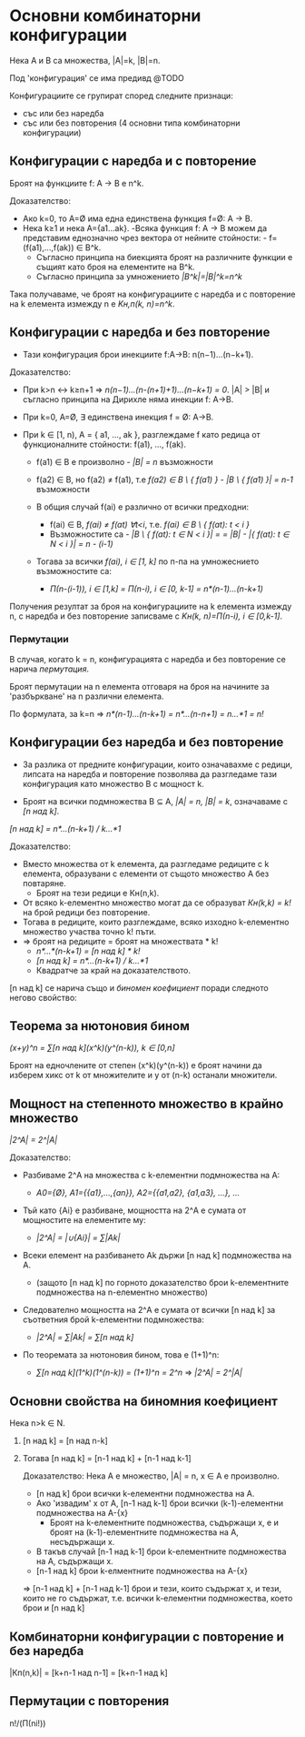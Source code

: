 # Основни комбинаторни конфигурации

Нека A и B са множества, |A|=k, |B|=n.

Под 'конфигурация' се има предивд @TODO

Конфигурациите се групират според следните признаци:
- със или без наредба
- със или без повторения
(4 основни типа комбинаторни конфигурации)

## Конфигурации с наредба и с повторение

Броят на функциите f: A → B е n^k.

Доказателство: 
- Ако k=0, то A=Ø има една единствена функция f=Ø: A → B.
- Нека k≥1 и нека A={a1...ak}.
    -Всяка функция f: A → B можем да представим еднозначно чрез вектора от нейните стойности:
        - f=(f(a1),...,f(ak)) ∈ B^k.
    - Съгласно принципа на биекцията броят на различните функции е същият като броя на елементите на B^k.
    - Съгласно принципа за умножението _|B^k|=|B|^k=n^k_

Така получаваме, че броят на конфигурациите с наредба и с повторение на k елемента измежду n е _Kн,п(k, n)=n^k_.

## Конфигурации с наредба и без повторение
- Тази конфигурация брои инекциите f:A→B: n(n−1)...(n−k+1).

Доказателство:
- При k>n ↔ k≥n+1 ⇒ _n(n−1)...(n-(n+1)+1)...(n−k+1) = 0_. |A| > |B| и съгласно принципа на Дирихле няма инекции f: A→B.
- При k=0, A=Ø, ∃ единствена инекция f = Ø: A→B. 
- При k ∈ [1, n), A = { a1, …, ak }, разглеждаме f като редица от функционалните стойности: f(a1), …, f(ak).

    - f(a1) ∈ B е произволно - _|B| = n_ възможности
    - f(a2) ∈ B, но f(a2) ≠ f(a1), т.е _f(a2) ∈ B \ { f(a1) }_ - _|B \ { f(a1) }| = n-1_ възможности

    - В общия случай f(ai) е различно от всички предходни:
        - f(ai) ∈ B, _f(ai) ≠ f(at) ∀t<i_, т.е. _f(ai) ∈ B \ { f(at): t < i }_ 
        - Възможностите са - _|B \ { f(at): t ∈ N < i }| = 
                            = |B| - |{ f(at): t ∈ N < i }| = n - (i-1)_
    - Тогава за всички _f(ai), i ∈ [1, k]_ по п-па на умножеснието възможностите са:
        - _П(n-(i-1)), i ∈ [1,k] = П(n-i), i ∈ [0, k-1] = n*(n-1)*…*(n-k+1)_

Получения резултат за броя на конфигурациите на k елемента измежду n, с наредба и без повторение
записваме с _Kн(k, n)=П(n-i), i ∈ [0,k-1]_.

### Пермутации
В случая, когато k = n, конфигурацията с наредба и без повторение се нарича *пермутация*.

Броят пермутации на n елемента отговаря на броя на начините за 'разбъркване' на n различни елемента.

По формулата, за k=n ⇒ _n*(n-1)*…*(n-k+1) = n*…*(n-n+1) = n*…*1 = n!_

## Конфигурации без наредба и без повторение
- За разлика от предните конфигурации, които означавахме с редици, липсата на наредба и повторение
  позволява да разгледаме тази конфигурация като множество B с мощност k.

- Броят на всички подмножества B ⊆ A, _|A| = n, |B| = k_, означаваме с _[n над k]_.

_[n над k] = n*…*(n-k+1) / k*…*1_

Доказателство:
- Вместо множества от k елемента, да разгледаме редиците с k елемента, образувани с елементи от
    същото множество A без повтаряне. 
    - Броят на тези редици е Кн(n,k). 
- От всяко k-елементно множество могат да се образуват _Кн(k,k) = k!_ на брой редици без повторение.
- Тогава в редиците, които разглеждаме, всяко изходно k-елементно множество участва точно k! пъти.
- ⇒ броят на редиците = броят на множествата * k!
    - _n*…*(n-k+1) = [n над k] * k!_
    - _[n над k] = n*…*(n-k+1) / k*…*1_
    - Квадратче за край на доказателството.

[n над k] се нарича също и _биномен коефициент_ поради следното негово свойство:

## Теорема за нютоновия бином
_(x+y)^n = ∑[n над k]*(x^k)*(y^(n-k)), k ∈ [0,n]_

Броят на едночлените от степен (x^k)(y^(n-k)) е броят начини да изберем хикс от k от множителите и y
от (n-k) останали множители.

## Мощност на степенното множество в крайно множество
_|2^A| = 2^|A|_

Доказателство:
- Разбиваме 2^A на множества с k-елементни подмножества на A:
    - _A0={Ø}, A1={{a1},…,{an}}, A2={{a1,a2}, {a1,a3}, …}, …_

- Тъй като {Ai} е разбиване, мощността на 2^A е сумата от мощностите на елементите му:
    - _|2^A| = |∪{Ai}| = ∑|Ak|_

- Всеки елемент на разбиването Ak държи [n над k] подмножества на A.
    - (защото [n над k] по горното доказателство брои k-елементните подмножества на n-елементно множество)

- Следователно мощността на 2^A е сумата от всички [n над k] за съответния брой k-елементни
    подмножества:
    - _|2^A| = ∑|Ak| = ∑[n над k]_

- По теоремата за нютоновия бином, това е (1+1)^n:
    - _∑[n над k]*(1^k)*(1^(n-k)) = (1+1)^n = 2^n_
      ⇒ _|2^A| = 2^|A|_

## Основни свойства на биномния коефициент
Нека n>k ∈ N.

1. [n над k] = [n над n-k]

2. Тогава [n над k] = [n-1 над k] + [n-1 над k-1]

   Доказателство:
   Нека A е множество, |A| = n, x ∈ A е произволно.

   - [n над k] брои всички k-елементни подмножества на A.
   - Ако 'извадим' x от A, [n-1 над k-1] брои всички (k-1)-елементни подмножества на A-{x}
       - Броят на k-елементните подмножества, съдържащи x, е и броят на (k-1)-елементните подмножества
           на A, несъдържащи х.
    - В такъв случай [n-1 над k-1] брои k-елементните подмножества на A, съдържащи x.
    - [n-1 над k] брои k-елментните подмножества на A-{x}

   ⇒ [n-1 над k] + [n-1 над k-1] брои и тези, които съдържат x, и тези, които не го съдържат, т.е.
   всички k-елементни подмножества, което брои и [n над k]

## Комбинаторни конфигурации с повторение и без наредба

|Кп(n,k)| = [k+n-1 над n-1] = [k+n-1 над k]

## Пермутации с повторения

n!/(П(ni!))
